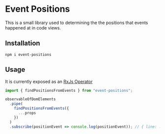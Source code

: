 # Event Positions

This is a small library used to determining the the positions that events happened at
in code views.

## Installation

```shell
npm i event-positions
```

## Usage

It is currently exposed as an [RxJs Operator](http://reactivex.io/rxjs/manual/overview.html#operators)

```javascript
import { findPositionsFromEvents } from "event-positions";

observableOfDomElements
  .pipe(
    findPositionsFromEvents({
      ...props
    })
  )
  .subscribe(positionEvent => console.log(positionEvent)); // { line: ..., character: ..., token: ... }
```
